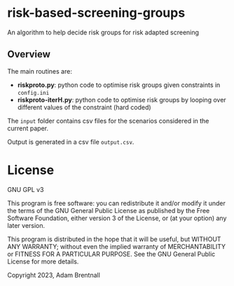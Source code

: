 # risk-based-screening-groups

An algorithm to help decide risk groups for risk adapted screening

## Overview 

The main routines are:

- **riskproto.py**: python code to optimise risk groups given constraints in `config.ini`
- **riskproto-iterH.py**: python code to optimise risk groups by looping over different values of the constraint (hard coded)

The `input` folder contains csv files for the scenarios considered in the current paper.

Output is generated in a csv file `output.csv`.
 
# License

GNU GPL v3

 This program is free software: you can redistribute it and/or modify it under the terms of the GNU General Public License as published by the Free Software Foundation, either version 3 of the License, or (at your option) any later version.

This program is distributed in the hope that it will be useful, but WITHOUT ANY WARRANTY; without even the implied warranty of MERCHANTABILITY or FITNESS FOR A PARTICULAR PURPOSE. See the GNU General Public License for more details.


Copyright 2023, Adam Brentnall

